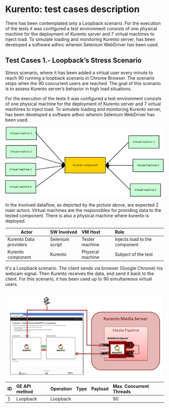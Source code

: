 # Kurento: test cases description #

There has been contemplated only a Loopback scenario. For the execution of the tests it was configured a test environment consists of one physical machine for the deployment of Kurento server and 7 virtual machines to inject load. To simulate loading and monitoring Kurento server, has been developed a software adhoc wherein Selenium WebDriver has been used.

## Test Cases 1.- Loopback’s Stress Scenario ##

Stress scenario, where it has been added a virtual user every minute to reach 90 running a loopback scenario in Chrome Browser. The scenario stops when the 90 concurrent users are reached. The goal of this scenario is to assess Kurento server’s behavior in high load situations.

For the execution of the tests it was configured a test environment consists of one physical machine for the deployment of Kurento server and 7 virtual machines to inject load. To simulate loading and monitoring Kurento server, has been developed a software adhoc wherein Selenium WebDriver has been used.

![Actores Kurento ](./actores.png)

In the involved dataflow, as depicted by the picture above, are expected 2 main actors. Virtual machines are the responsibles for providing data to the tested component.
There is also a physical machine where kurento is deployed.

| Actor | SW Involved | VM Host | Role |
|-------|:------------|:--------|:-----|
| Kurento Data providers | Selenium script | Tester machine | Injects load to the component |
| Kurento component | Kurento | Physical machine | Subject of the test |

It's a Loopback scenario. The client sends via browser (Google Chrome) his webcam signal. Then Kurento receives the data, and send it back to the client. For this scenario, it has been used up to 90 simultaneous virtual users.

![funcionamiento Kurento ](./Kurento.png)

|ID	| GE API method	| Operation	| Type	| Payload	| Max. Concurrent Threads |
|---|:--------------|:----------|:------|:----------|:------------------------|
| 1 |	Loopback |  Loopback	| 	|   | 90 |
